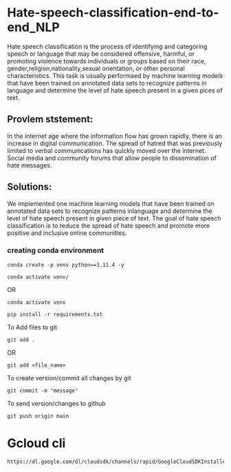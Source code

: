 # Hate-speech-classification-end-to-end_NLP
Hate speech classification is the process of identifying and categoring speech or language that may be considered offensive, harmful, or promoting violence towards individuals or groups based on their race, gender,religion,nationality,sexual orientation, or other personal characteristics. This task is usually performaed by machine learning models that have been trained on annotated data sets to recognize patterns in language and determine the level of hate speech present in a given pices of text.

## Provlem ststement:
   In the internet age where the information flow has grown rapidly, there is an increase in digital communication. The spread of hatred that was previously limited to verbal communications has quickly moved over the internet. Social media and community forums that allow people to dissemination of hate messages.

## Solutions:
   We implemented one machine learning models that have been trained on annotated data sets to recognize patterns inlanguage and determine the level of hate speech present in given piece of text. The goal of hate speech classification is to reduce the spread of hate speech and promote more positive and inclusive online communities.


### creating conda environment
```
conda create -p venv python==3.11.4 -y
```
```
conda activate venv/
```
OR 
```
conda activate venv
```

```
pip install -r requirements.txt
```

To Add files to git
```
git add .
```

OR
```
git add <file_name>
```
To create version/commit all changes by git
```
git commit -m "message"
```

To send version/changes to github
```
git push origin main
```

# Gcloud cli
```
https://dl.google.com/dl/cloudsdk/channels/rapid/GoogleCloudSDKInstaller.exe 

```
